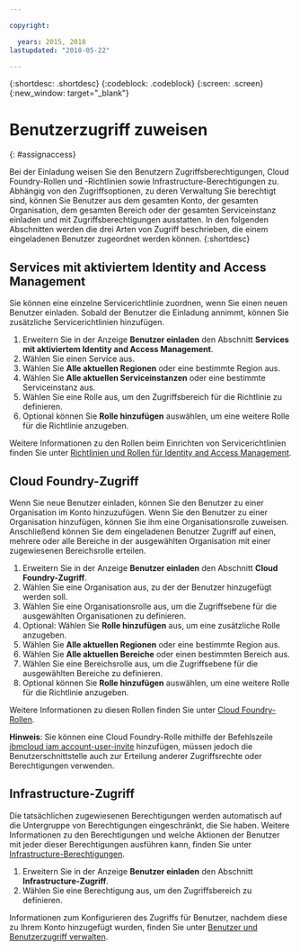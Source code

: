 ```yaml
---

copyright:

  years: 2015, 2018
lastupdated: "2018-05-22"

---
```


{:shortdesc: .shortdesc}
{:codeblock: .codeblock}
{:screen: .screen}
{:new_window: target="_blank"}

# Benutzerzugriff zuweisen
{: #assignaccess}

Bei der Einladung weisen Sie den Benutzern Zugriffsberechtigungen, Cloud Foundry-Rollen und -Richtlinien sowie Infrastructure-Berechtigungen zu. Abhängig von den Zugriffsoptionen, zu deren Verwaltung Sie berechtigt sind, können Sie Benutzer aus dem gesamten Konto, der gesamten Organisation, dem gesamten Bereich oder der gesamten Serviceinstanz einladen und mit Zugriffsberechtigungen ausstatten. In den folgenden Abschnitten werden die drei Arten von Zugriff beschrieben, die einem eingeladenen Benutzer zugeordnet werden können.
{:shortdesc}

## Services mit aktiviertem Identity and Access Management

Sie können eine einzelne Servicerichtlinie zuordnen, wenn Sie einen neuen Benutzer einladen. Sobald der Benutzer die Einladung annimmt, können Sie zusätzliche Servicerichtlinien hinzufügen.

1. Erweitern Sie in der Anzeige **Benutzer einladen** den Abschnitt **Services mit aktiviertem Identity and Access Management**.
2. Wählen Sie einen Service aus.
3. Wählen Sie **Alle aktuellen Regionen** oder eine bestimmte Region aus.
4. Wählen Sie **Alle aktuellen Serviceinstanzen** oder eine bestimmte Serviceinstanz aus.
5. Wählen Sie eine Rolle aus, um den Zugriffsbereich für die Richtlinie zu definieren.
6. Optional können Sie **Rolle hinzufügen** auswählen, um eine weitere Rolle für die Richtlinie anzugeben.

Weitere Informationen zu den Rollen beim Einrichten von Servicerichtlinien finden Sie unter [Richtlinien und Rollen für Identity and Access Management](/docs/iam/users_roles.html#iamusermanpol).

## Cloud Foundry-Zugriff

Wenn Sie neue Benutzer einladen, können Sie den Benutzer zu einer Organisation im Konto hinzuzufügen. Wenn Sie den Benutzer zu einer Organisation hinzufügen, können Sie ihm eine Organisationsrolle zuweisen. Anschließend können Sie dem eingeladenen Benutzer Zugriff auf einen, mehrere oder alle Bereiche in der ausgewählten Organisation mit einer zugewiesenen Bereichsrolle erteilen.

1. Erweitern Sie in der Anzeige **Benutzer einladen** den Abschnitt **Cloud Foundry-Zugriff**.
2. Wählen Sie eine Organisation aus, zu der der Benutzer hinzugefügt werden soll.
3. Wählen Sie eine Organisationsrolle aus, um die Zugriffsebene für die ausgewählten Organisationen zu definieren.
4. Optional: Wählen Sie **Rolle hinzufügen** aus, um eine zusätzliche Rolle anzugeben.
5. Wählen Sie **Alle aktuellen Regionen** oder eine bestimmte Region aus.
6. Wählen Sie **Alle aktuellen Bereiche** oder einen bestimmten Bereich aus.
7. Wählen Sie eine Bereichsrolle aus, um die Zugriffsebene für die ausgewählten Bereiche zu definieren.
8. Optional können Sie **Rolle hinzufügen** auswählen, um eine weitere Rolle für die Richtlinie anzugeben.

Weitere Informationen zu diesen Rollen finden Sie unter [Cloud Foundry-Rollen](/docs/iam/users_roles.html#cfroles).

**Hinweis**: Sie können eine Cloud Foundry-Rolle mithilfe der Befehlszeile [ibmcloud iam account-user-invite](/docs/cli/reference/bluemix_cli/bx_cli.html#ibmcloud_iam_account_user_invite) hinzufügen, müssen jedoch die Benutzerschnittstelle auch zur Erteilung anderer Zugriffsrechte oder Berechtigungen verwenden.

## Infrastructure-Zugriff

Die tatsächlichen zugewiesenen Berechtigungen werden automatisch auf die Untergruppe von Berechtigungen eingeschränkt, die Sie haben. Weitere Informationen zu den Berechtigungen und welche Aktionen der Benutzer mit jeder dieser Berechtigungen ausführen kann, finden Sie unter [Infrastructure-Berechtigungen](/docs/iam/users_roles.html#infrapermissions).

1. Erweitern Sie in der Anzeige **Benutzer einladen** den Abschnitt **Infrastructure-Zugriff**.
2. Wählen Sie eine Berechtigung aus, um den Zugriffsbereich zu definieren.

Informationen zum Konfigurieren des Zugriffs für Benutzer, nachdem diese zu Ihrem Konto hinzugefügt wurden, finden Sie unter [Benutzer und Benutzerzugriff verwalten](/docs/iam/iamusermanage.html).
